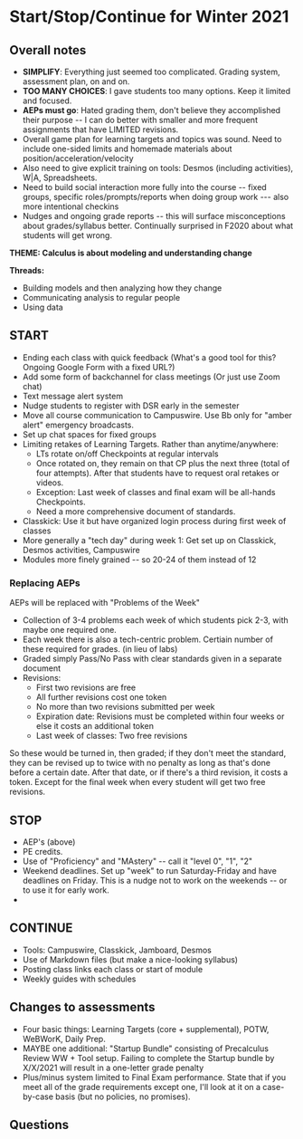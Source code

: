 # Start/Stop/Continue for Winter 2021 

## Overall notes 

- **SIMPLIFY**: Everything just seemed too complicated. Grading system, assessment plan, on and on. 
- **TOO MANY CHOICES**: I gave students too many options. Keep it limited and focused. 
- **AEPs must go**: Hated grading them, don't believe they accomplished their purpose -- I can do better with smaller and more frequent assignments that have LIMITED revisions. 
- Overall game plan for learning targets and topics was sound. Need to include one-sided limits and homemade materials about position/acceleration/velocity
- Also need to give explicit training on tools: Desmos (including activities), W|A, Spreadsheets. 
- Need to build social interaction more fully into the course -- fixed groups, specific roles/prompts/reports when doing group work --- also more intentional checkins
- Nudges and ongoing grade reports -- this will surface misconceptions about grades/syllabus better. Continually surprised in F2020 about what students will get wrong. 

**THEME: Calculus is about modeling and understanding change** 

**Threads:**

+ Building models and then analyzing how they change 
+ Communicating analysis to regular people 
+ Using data 




## START

- Ending each class with quick feedback (What's a good tool for this? Ongoing Google Form with a fixed URL?) 
- Add some form of backchannel for class meetings (Or just use Zoom chat) 
- Text message alert system 
- Nudge students to register with DSR early in the semester 
- Move all course communication to Campuswire. Use Bb only for "amber alert" emergency broadcasts. 
- Set up chat spaces for fixed groups 
- Limiting retakes of Learning Targets. Rather than anytime/anywhere: 
  - LTs rotate on/off Checkpoints at regular intervals 
  - Once rotated on, they remain on that CP plus the next three (total of four attempts). After that students have to request oral retakes or videos. 
  - Exception: Last week of classes and final exam will be all-hands Checkpoints. 
  - Need a more comprehensive document of standards. 
- Classkick: Use it but have organized login process during first week of classes 
- More generally a "tech day" during week 1: Get set up on Classkick, Desmos activities, Campuswire 
- Modules more finely grained -- so 20-24 of them instead of 12


### Replacing AEPs

AEPs will be replaced with "Problems of the Week"

- Collection of 3-4 problems each week of which students pick 2-3, with maybe one required one. 
- Each week there is also a tech-centric problem. Certiain number of these required for grades. (in lieu of labs)
- Graded simply Pass/No Pass with clear standards given in a separate document 
- Revisions: 
  - First two revisions are free
  - All further revisions cost one token 
  - No more than two revisions submitted per week
  - Expiration date: Revisions must be completed within four weeks or else it costs an additional token
  - Last week of classes: Two free revisions

So these would be turned in, then graded; if they don't meet the standard, they can be revised up to twice with no penalty as long as that's done before a certain date. After that date, or if there's a third revision, it costs a token. Except for the final week when every student will get two free revisions. 



## STOP

- AEP's (above)
- PE credits. 
- Use of "Proficiency" and "MAstery" -- call it "level 0", "1", "2"
- Weekend deadlines. Set up "week" to run Saturday-Friday and have deadlines on Friday. This is a nudge not to work on the weekends -- or to use it for early work.
- 

## CONTINUE

- Tools: Campuswire, Classkick, Jamboard, Desmos
- Use of Markdown files (but make a nice-looking syllabus) 
- Posting class links each class or start of module 
- Weekly guides with schedules 

## Changes to assessments

- Four basic things: Learning Targets (core + supplemental), POTW, WeBWorK, Daily Prep. 
- MAYBE one additional: "Startup Bundle" consisting of Precalculus Review WW + Tool setup. Failing to complete the Startup bundle by X/X/2021 will result in a one-letter grade penalty 
- Plus/minus system limited to Final Exam performance. State that if you meet all of the grade requirements except one, I'll look at it on a case-by-case basis (but no policies, no promises). 




## Questions 


<!--stackedit_data:
eyJoaXN0b3J5IjpbLTE1NzYxNDgzMjhdfQ==
-->